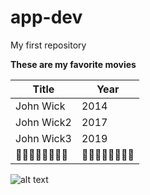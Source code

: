 # app-dev
My first repository

**These are my favorite movies**

| Title | Year |
| ----------- | ----------- |
| John Wick | 2014 |
| John Wick2 | 2017 |
| John Wick3 | 2019 |
|🔫🔫🔫🔫🔫🔫🔫🔫|🔪🔪🔪🔪🔪🔪🔪🔪|

![alt text](https://media.tenor.com/5i_0rc02AisAAAAC/dance-black-man.gif)
